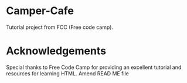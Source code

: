 # Camper-Cafe
Tutorial project from FCC (Free code camp). 
# Acknowledgements
Special thanks to Free Code Camp for providing an excellent tutorial and resources for learning HTML.
Amend READ ME file
